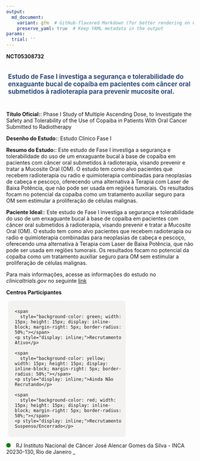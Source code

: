 ```yaml
---
output: 
  md_document:
    variant: gfm  # GitHub-flavored Markdown (for better rendering on GitHub)
    preserve_yaml: true  # Keep YAML metadata in the output
params:
  trial: ''
---
```


**NCT05308732**

<div style="padding: 5px; font-size: 1.20em; font-weight: bold; color: #2E4A7F; text-align: left; margin-bottom: 20px">

Estudo de Fase I investiga a segurança e tolerabilidade do enxaguante
bucal de copaíba em pacientes com câncer oral submetidos à radioterapia
para prevenir mucosite oral.

</div>

**Título Oficial:**: Phase I Study of Multiple Ascending Dose, to
Investigate the Safety and Tolerability of the Use of Copaiba in
Patients With Oral Cancer Submitted to Radiotherapy

**Desenho do Estudo:**: Estudo Clinico Fase I

**Resumo do Estudo:**: Este estudo de Fase I investiga a segurança e
tolerabilidade do uso de um enxaguante bucal à base de copaíba em
pacientes com câncer oral submetidos à radioterapia, visando prevenir e
tratar a Mucosite Oral (OM). O estudo tem como alvo pacientes que
recebem radioterapia ou radio e quimioterapia combinadas para neoplasias
de cabeça e pescoço, oferecendo uma alternativa à Terapia com Laser de
Baixa Potência, que não pode ser usada em regiões tumorais. Os
resultados focam no potencial da copaíba como um tratamento auxiliar
seguro para OM sem estimular a proliferação de células malignas.

**Paciente Ideal:**: Este estudo de Fase I investiga a segurança e
tolerabilidade do uso de um enxaguante bucal à base de copaíba em
pacientes com câncer oral submetidos à radioterapia, visando prevenir e
tratar a Mucosite Oral (OM). O estudo tem como alvo pacientes que
recebem radioterapia ou radio e quimioterapia combinadas para neoplasias
de cabeça e pescoço, oferecendo uma alternativa à Terapia com Laser de
Baixa Potência, que não pode ser usada em regiões tumorais. Os
resultados focam no potencial da copaíba como um tratamento auxiliar
seguro para OM sem estimular a proliferação de células malignas.

Para mais informações, acesse as informações do estudo no
*clinicaltrials.gov* no seguinte
[link](https://clinicaltrials.gov/ct2/show/NCT05308732)

**Centros Participantes**

<div style="margin-bottom: 8px; margin-left: 5px; padding: 8px; max-width: 300px; background-color: #f3f2f1; border-radius: 8px;">

<div style="margin-left: 10px;">

    <span 
      style="background-color: green; width: 15px; height: 15px; display: inline-block; margin-right: 5px; border-radius: 50%;"></span>
    <p style="display: inline;">Recrutamento Ativo</p>

</div>

<div style="margin-left: 10px;">

    <span 
      style="background-color: yellow; width: 15px; height: 15px; display: inline-block; margin-right: 5px; border-radius: 50%;"></span>
    <p style="display: inline;">Ainda Não Recrutando</p>

</div>

<div style="margin-left: 10px;">

    <span 
      style="background-color: red; width: 15px; height: 15px; display: inline-block; margin-right: 5px; border-radius: 50%;"></span>
    <p style="display: inline;">Recrutamento Suspenso/Encerrado</p>

</div>

</div>

<span style="display: inline-block; width: 12px; height: 12px; border-radius: 50%; margin-right: 10px; padding-bottom: 0px; background-color: green;"></span>
RJ Instituto Nacional de Câncer José Alencar Gomes da Silva - INCA
20230-130, Rio de Janeiro
<span style="color: #2E4A7F; text-decoration: none; font-weight: 500; font-size: 0.8">[REPORTAR
ERRO](https://flazar.shinyapps.io/formsapp?study_nct_id=NCT05308732&location_id=INSTITUTONACIONALDECANCERRIODEJANEIRO20231050BRAZIL&location_full_name=Instituto%20Nacional%20de%20C%C3%A2ncer%20Jos%C3%A9%20Alencar%20Gomes%20da%20Silva%20-%20INCA%2C%2020230-130%2C%20Rio%20de%20Janeiro&form_type=Reportar%20Erro)</span>
